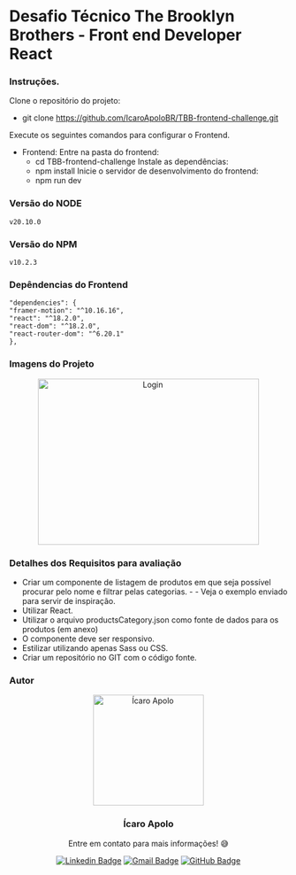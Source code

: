 # Desafio Técnico The Brooklyn Brothers - Front end Developer React

### Instruções.

Clone o repositório do projeto:
-  git clone https://github.com/IcaroApoloBR/TBB-frontend-challenge.git

Execute os seguintes comandos para configurar o Frontend.
-  Frontend:
    Entre na pasta do frontend:
      -  cd TBB-frontend-challenge
    Instale as dependências:
      -  npm install
    Inicie o servidor de desenvolvimento do frontend:
      - npm run dev

### Versão do NODE   
    v20.10.0
### Versão do NPM   
    v10.2.3
    
### Depêndencias do Frontend
    "dependencies": {
    "framer-motion": "^10.16.16",
    "react": "^18.2.0",
    "react-dom": "^18.2.0",
    "react-router-dom": "^6.20.1"
    },

### Imagens do Projeto
<div align="center">
  <img src="github/project.gif" alt="Login" width="400" height="300">
</div>

### Detalhes dos Requisitos para avaliação
- Criar um componente de listagem de produtos em que seja possível procurar pelo nome e filtrar pelas categorias. - - Veja o exemplo enviado para servir de inspiração.
- Utilizar React.
- Utilizar o arquivo productsCategory.json como fonte de dados para os produtos (em anexo)
- O componente deve ser responsivo.
- Estilizar utilizando apenas Sass ou CSS.
- Criar um repositório no GIT com o código fonte.


### Autor

<p align="center">
  <img width="200px" alt="Ícaro Apolo" title="Ícaro Apolo" src="https://github.com/IcaroApoloBR.png" />

  <h3 align="center">Ícaro Apolo</h3>

  <p align="center">
    Entre em contato para mais informações! 😅
  </p>
</p>

<div align="center">

[![Linkedin Badge](https://img.shields.io/badge/-LinkedIn-1f6feb?style=flat-square&logo=Linkedin&logoColor=white&link=https://www.linkedin.com/in/icaroapolo/)](https://www.linkedin.com/in/icaroapolo/)
[![Gmail Badge](https://img.shields.io/badge/-apoloraci@gmail.com-1f6feb?style=flat-square&logo=Gmail&logoColor=white&link=mailto:apoloraci@gmail.com)](mailto:apoloraci@gmail.com)
[![GitHub Badge](https://img.shields.io/badge/-GitHub-1f6feb?style=flat-square&logo=GitHub&logoColor=white&link=https://github.com/IcaroApoloBR)](https://github.com/IcaroApoloBR)

</div>
